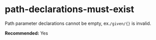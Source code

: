 # path-declarations-must-exist

Path parameter declarations cannot be empty, ex.`/given/{}` is invalid.

**Recommended:** Yes

